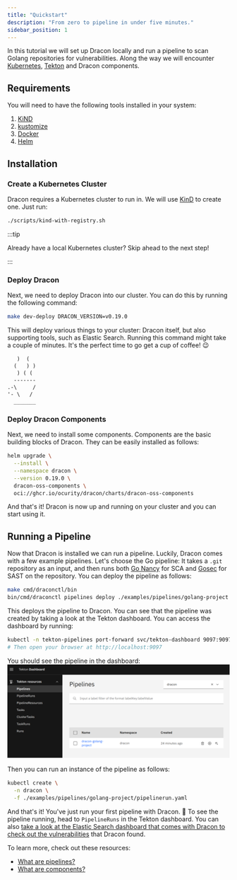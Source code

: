 ```yaml
---
title: "Quickstart"
description: "From zero to pipeline in under five minutes."
sidebar_position: 1
---
```


In this tutorial we will set up Dracon locally and run a pipeline to scan Golang repositories for vulnerabilities. Along the way we will encounter [Kubernetes](https://kubernetes.io/), [Tekton](https://tekton.dev/) and Dracon components.

## Requirements

You will need to have the following tools installed in your system:

1. [KiND](https://kind.sigs.k8s.io/docs/user/quick-start/#installation)
2. [kustomize](https://kubectl.docs.kubernetes.io/installation/kustomize/)
3. [Docker](https://docs.docker.com/engine/install/)
4. [Helm](https://helm.sh/docs/intro/install/)

## Installation

### Create a Kubernetes Cluster

Dracon requires a Kubernetes cluster to run in. We will use [KinD](https://kind.sigs.k8s.io/) to create one. Just run:

```bash
./scripts/kind-with-registry.sh
```

:::tip

Already have a local Kubernetes cluster? Skip ahead to the next step!

:::

### Deploy Dracon

Next, we need to deploy Dracon into our cluster. You can do this by running the following command:

```bash
make dev-deploy DRACON_VERSION=v0.19.0
```

This will deploy various things to your cluster: Dracon itself, but also supporting tools, such as Elastic Search. Running this command might take a couple of minutes. It's the perfect time to go get a cup of coffee! 😉

```text
   )  (
  (   ) )
   ) ( (
  -------
.-\     /
'- \   /
  _______
```

### Deploy Dracon Components

Next, we need to install some components. Components are the basic building blocks of Dracon. They can be easily installed as follows:

```bash
helm upgrade \
  --install \
  --namespace dracon \
  --version 0.19.0 \
  dracon-oss-components \
  oci://ghcr.io/ocurity/dracon/charts/dracon-oss-components
```

And that's it! Dracon is now up and running on your cluster and you can start using it.

## Running a Pipeline

Now that Dracon is installed we can run a pipeline. Luckily, Dracon comes with a few example pipelines. Let's choose the Go pipeline: It takes a `.git` repository as an input, and then runs both [Go Nancy](https://github.com/sonatype-nexus-community/nancy) for SCA and [Gosec](https://github.com/securego/gosec) for SAST on the repository. You can deploy the pipeline as follows:

```bash
make cmd/draconctl/bin
bin/cmd/draconctl pipelines deploy ./examples/pipelines/golang-project
```

This deploys the pipeline to Dracon. You can see that the pipeline was created
by taking a look at the Tekton dashboard. You can access the dashboard by running:

```bash
kubectl -n tekton-pipelines port-forward svc/tekton-dashboard 9097:9097
# Then open your browser at http://localhost:9097
```

You should see the pipeline in the dashboard:
![Screenshot of the Tekton Dashboard showing the Dracon Go Pipeline](/img/quickstart-pipeline.png)

Then you can run an instance of the pipeline as follows:

```bash
kubectl create \
  -n dracon \
  -f ./examples/pipelines/golang-project/pipelinerun.yaml
```

And that's it! You've just run your first pipeline with Dracon. 🎉
To see the pipeline running, head to `PipelineRuns` in the Tekton dashboard. You can also [take a look at the Elastic Search dashboard that comes with Dracon to check out the vulnerabilities](/docs/how-tos/elasticsearch) that Dracon found.

To learn more, check out these resources:

- [What are pipelines?](/docs/explanation/pipelines)
- [What are components?](/docs/explanation/components)
